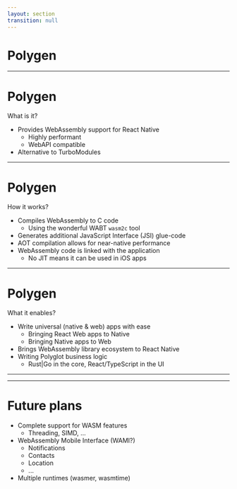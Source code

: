 ```yaml
---
layout: section
transition: null
---
```


# Polygen

<!--
- Wrapping the WebAssembly Binary Toolkit's `wasm2c` (matches the AOT capabilities of React Native)
- Code generation of a JSI bridge to expose imports and exports
- Compatible with the web API
- Near native performance (because it's C)
  - (Benchmark result?)
- Limitations?
  - Threading
- Examples:
  - Crypto
  - ...
- Future improvements: [Robert]
  - WASI for mobile (WAMI)?
  - Support for WebAssembly Components?
  - What do you think?
-->

<!--
Robert for 10 minutes.
-->

---

# Polygen

What is it?

<v-clicks depth="2">

- Provides WebAssembly support for React Native
  - Highly performant
  - WebAPI compatible
- Alternative to TurboModules

</v-clicks>

<!--
[click] Polygen is our new approach to running WebAssembly in React Native. 
[click] It is a highly performant solution (more on that in a second), that is compatible with the WebAPI. 
[click] It is an alternative to TurboModules.
-->

---

# Polygen

How it works?

<v-clicks depth="2">

- Compiles WebAssembly to C code
  - Using the wonderful WABT `wasm2c` tool 
- Generates additional JavaScript Interface (JSI) glue-code
- AOT compilation allows for near-native performance
- WebAssembly code is linked with the application
  - No JIT means it can be used in iOS apps

</v-clicks>

<!--
[click] It is super-fast, [click] because it compiles WebAssembly to C using the all wonderful `wasm2c` tool, from WebAssembly Binary Toolkit.

[click] To connect it with React Native, the generated code is glued with JSI (JavaScript interface)

[click] Ahead of time compilation allows for near native performance.

[click] The resulting code becomes part of the application, just like a normal native static or shared library.

[click] Also, we decided to use this approach so that it can be deployed in iOS apps, where JIT is not allowed.
-->

---

# Polygen

What it enables?

<v-clicks depth="2">

- Write universal (native & web) apps with ease
  - Bringing React Web apps to Native
  - Bringing Native apps to Web
- Brings WebAssembly library ecosystem to React Native
- Writing Polyglot business logic
  - Rust|Go in the core, React/TypeScript in the UI

</v-clicks>

<!--
[click] It is truly universal.

[click] You can easily bring your web app to native, [click] or your native app to the web.

[click] You can use existing WebAssembly libraries in React Native. One of such examples is a crypto library, which is not provided in react native.

[click] Finally, you can extend react native functionality with languages other than C++

[click] Any language that compiles into WASM can be used, obviously.
-->

---

<BenchmarkResults />

---

# Future plans

<v-clicks depth="2">

 - Complete support for WASM features
   - Threading, SIMD, ...
 - WebAssembly Mobile Interface (WAMI?)
   - Notifications
   - Contacts
   - Location
   - ...
 - Multiple runtimes (wasmer, wasmtime)

</v-clicks>

<!--
[click] Bring support for missing or untested WASM features.
[click]

[click] Expose mobile app interface to WebAssembly modules.
[click] [click] [click] [click]

[click] Add support for more WASM runtimes (mostly for Android or desktop platforms)

-->